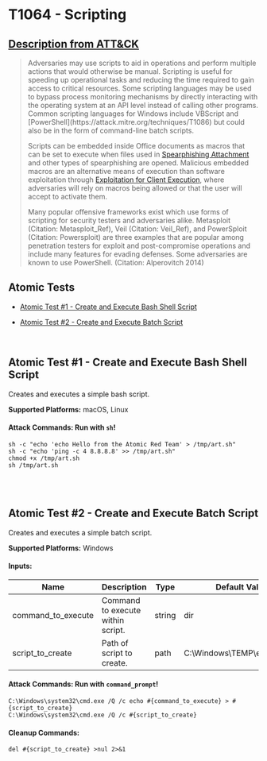 # T1064 - Scripting
## [Description from ATT&CK](https://attack.mitre.org/wiki/Technique/T1064)
<blockquote>Adversaries may use scripts to aid in operations and perform multiple actions that would otherwise be manual. Scripting is useful for speeding up operational tasks and reducing the time required to gain access to critical resources. Some scripting languages may be used to bypass process monitoring mechanisms by directly interacting with the operating system at an API level instead of calling other programs. Common scripting languages for Windows include VBScript and [PowerShell](https://attack.mitre.org/techniques/T1086) but could also be in the form of command-line batch scripts.

Scripts can be embedded inside Office documents as macros that can be set to execute when files used in [Spearphishing Attachment](https://attack.mitre.org/techniques/T1193) and other types of spearphishing are opened. Malicious embedded macros are an alternative means of execution than software exploitation through [Exploitation for Client Execution](https://attack.mitre.org/techniques/T1203), where adversaries will rely on macros being allowed or that the user will accept to activate them.

Many popular offensive frameworks exist which use forms of scripting for security testers and adversaries alike. Metasploit (Citation: Metasploit_Ref), Veil (Citation: Veil_Ref), and PowerSploit (Citation: Powersploit) are three examples that are popular among penetration testers for exploit and post-compromise operations and include many features for evading defenses. Some adversaries are known to use PowerShell. (Citation: Alperovitch 2014)</blockquote>

## Atomic Tests

- [Atomic Test #1 - Create and Execute Bash Shell Script](#atomic-test-1---create-and-execute-bash-shell-script)

- [Atomic Test #2 - Create and Execute Batch Script](#atomic-test-2---create-and-execute-batch-script)


<br/>

## Atomic Test #1 - Create and Execute Bash Shell Script
Creates and executes a simple bash script.

**Supported Platforms:** macOS, Linux





#### Attack Commands: Run with `sh`! 
```
sh -c "echo 'echo Hello from the Atomic Red Team' > /tmp/art.sh"
sh -c "echo 'ping -c 4 8.8.8.8' >> /tmp/art.sh"
chmod +x /tmp/art.sh
sh /tmp/art.sh
```






<br/>
<br/>

## Atomic Test #2 - Create and Execute Batch Script
Creates and executes a simple batch script.

**Supported Platforms:** Windows




#### Inputs:
| Name | Description | Type | Default Value | 
|------|-------------|------|---------------|
| command_to_execute | Command to execute within script. | string | dir|
| script_to_create | Path of script to create. | path | C:&#92;Windows&#92;TEMP&#92;execute.bat|


#### Attack Commands: Run with `command_prompt`! 
```
C:\Windows\system32\cmd.exe /Q /c echo #{command_to_execute} > #{script_to_create}
C:\Windows\system32\cmd.exe /Q /c #{script_to_create}
```

#### Cleanup Commands:
```
del #{script_to_create} >nul 2>&1
```





<br/>
